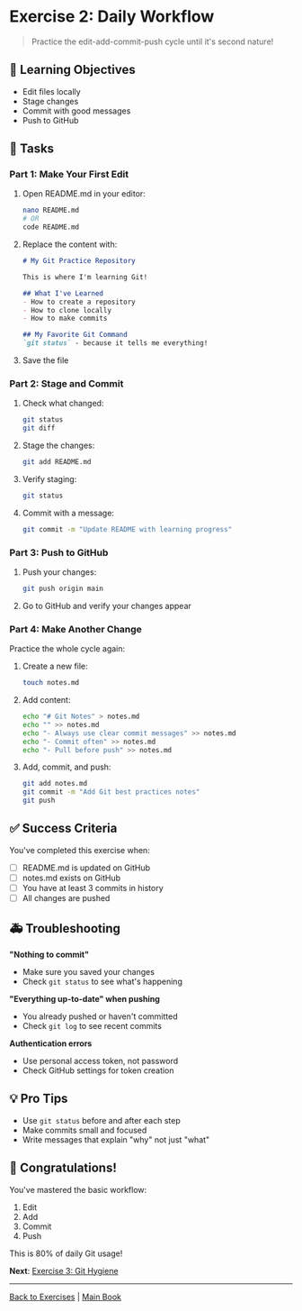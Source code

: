 # Exercise 2: Daily Workflow

> Practice the edit-add-commit-push cycle until it's second nature!

## 🎯 Learning Objectives

- Edit files locally
- Stage changes
- Commit with good messages
- Push to GitHub

## 📝 Tasks

### Part 1: Make Your First Edit

1. Open README.md in your editor:
   ```bash
   nano README.md
   # OR
   code README.md
   ```

2. Replace the content with:
   ```markdown
   # My Git Practice Repository
   
   This is where I'm learning Git!
   
   ## What I've Learned
   - How to create a repository
   - How to clone locally
   - How to make commits
   
   ## My Favorite Git Command
   `git status` - because it tells me everything!
   ```

3. Save the file

### Part 2: Stage and Commit

1. Check what changed:
   ```bash
   git status
   git diff
   ```

2. Stage the changes:
   ```bash
   git add README.md
   ```

3. Verify staging:
   ```bash
   git status
   ```

4. Commit with a message:
   ```bash
   git commit -m "Update README with learning progress"
   ```

### Part 3: Push to GitHub

1. Push your changes:
   ```bash
   git push origin main
   ```

2. Go to GitHub and verify your changes appear

### Part 4: Make Another Change

Practice the whole cycle again:

1. Create a new file:
   ```bash
   touch notes.md
   ```

2. Add content:
   ```bash
   echo "# Git Notes" > notes.md
   echo "" >> notes.md
   echo "- Always use clear commit messages" >> notes.md
   echo "- Commit often" >> notes.md
   echo "- Pull before push" >> notes.md
   ```

3. Add, commit, and push:
   ```bash
   git add notes.md
   git commit -m "Add Git best practices notes"
   git push
   ```

## ✅ Success Criteria

You've completed this exercise when:
- [ ] README.md is updated on GitHub
- [ ] notes.md exists on GitHub
- [ ] You have at least 3 commits in history
- [ ] All changes are pushed

## 🚑 Troubleshooting

**"Nothing to commit"**
- Make sure you saved your changes
- Check `git status` to see what's happening

**"Everything up-to-date" when pushing**
- You already pushed or haven't committed
- Check `git log` to see recent commits

**Authentication errors**
- Use personal access token, not password
- Check GitHub settings for token creation

## 💡 Pro Tips

- Use `git status` before and after each step
- Make commits small and focused
- Write messages that explain "why" not just "what"

## 🎉 Congratulations!

You've mastered the basic workflow:
1. Edit
2. Add
3. Commit
4. Push

This is 80% of daily Git usage!

**Next**: [Exercise 3: Git Hygiene](exercise03-hygiene.md)

---

[Back to Exercises](README.md) | [Main Book](../README.md)